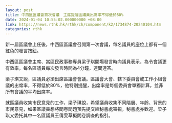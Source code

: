 ```yaml
---
layout: post
title: 中西區區議會首次會議　主席提醒區議員出席率不得低於80%
date: 2024-01-04 10:55:02.000000000 +08:00
link: https://news.rthk.hk/rthk/ch/component/k2/1734874-20240104.htm
categories: rthk
---
```


新一屆區議會上任後，中西區區議會召開第一次會議，每名議員的座位上都有一個紅色的發言按鈕。

中西區區議會主席、當區民政事務專員梁子琪開場發言時向議員表示，為令會議更有效率，每名區議員每次發言時間為4分鐘，連問連答。

梁子琪又說，區議員必須出席區議會會議。區議會大會、轄下委員會或工作小組會議的出席率，不得低於80%，他特別提醒，出席率是每個委員會單獨計算，並非所有會議的平均出席率。

就區議員收集市民意見的工作，梁子琪說，希望議員收集不同階層、年齡、背景的市民意見，如果區議員想將問卷問題預先提交給秘書處審視，秘書處亦歡迎。梁子琪又委托其中一名區議員王倩雯草擬問卷調查的指引。

